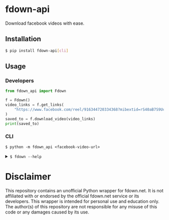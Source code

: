 # fdown-api
Download facebook videos with ease.

## Installation

```sh
$ pip install fdown-api[cli]
```

## Usage
 
### Developers

```python
from fdown_api import Fdown

f = Fdown()
video_links = f.get_links(
    "https://www.facebook.com/reel/916344720334368?mibextid=rS40aB7S9Ucbxw6v"
)
saved_to = f.download_video(video_links)
print(saved_to)

```

### CLI

`$ python -m fdown_api <facebook-video-url>`

<details>
<summary>
<code>$ fdown --help</code>

</summary>

```
usage: fdown [-h] [-d PATH] [-o PATH] [-q normal|hd] [-t TIMEOUT]
             [-c chunk-size] [--resume] [--quiet] [--version]
             url

Download Facebook videos seamlessly.

positional arguments:
  url                   Link to the target facebook video

options:
  -h, --help            show this help message and exit
  -d, --dir PATH        Directory for saving the video to -
                        /home/smartwa/git/smartwa/fdown-api
  -o, --output PATH     Filename under which to save the video to - random
  -q, --quality normal|hd
                        Video download quality - hd
  -t, --timeout TIMEOUT
                        Http request timeout in seconds - 20
  -c, --chunk-size chunk-size
                        Chunk-size for downloading files in KB - 512
  --resume              Resume an incomplete download - False
  --quiet               Do not stdout any informational messages - False
  --version             show program's version number and exit

This script has no official relation with fdown.net.
```
</details>

# Disclaimer

This repository contains an unofficial Python wrapper for fdown.net. It is not affiliated with or endorsed by the official fdown.net service or its developers.
This wrapper is intended for personal use and education only. The author(s) of this repository are not responsible for any misuse of this code or any damages caused by its use.
